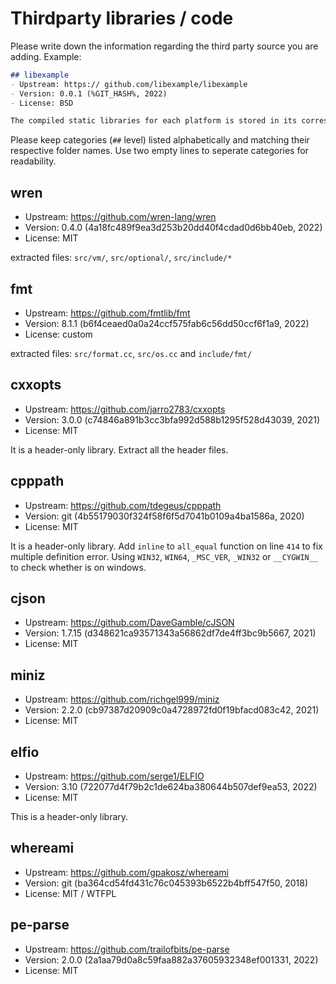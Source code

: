 # Thirdparty libraries / code

Please write down the information regarding the third party source you are adding. Example:
```md
## libexample
- Upstream: https:// github.com/libexample/libexample
- Version: 0.0.1 (%GIT_HASH%, 2022) 
- License: BSD

The compiled static libraries for each platform is stored in its corresponding folder, for instance, static library for linux is in `linux/` folder.
```

Please keep categories (`##` level) listed alphabetically and matching their respective folder names. Use two empty lines to seperate categories for readability.


## wren
- Upstream: https://github.com/wren-lang/wren
- Version: 0.4.0 (4a18fc489f9ea3d253b20dd40f4cdad0d6bb40eb, 2022)
- License: MIT

extracted files: `src/vm/`, `src/optional/`, `src/include/*`


## fmt
- Upstream: https://github.com/fmtlib/fmt
- Version: 8.1.1 (b6f4ceaed0a0a24ccf575fab6c56dd50ccf6f1a9, 2022)
- License: custom

extracted files: `src/format.cc`, `src/os.cc` and `include/fmt/`


## cxxopts
- Upstream: https://github.com/jarro2783/cxxopts
- Version: 3.0.0 (c74846a891b3cc3bfa992d588b1295f528d43039, 2021)
- License: MIT

It is a header-only library. Extract all the header files.


## cpppath
- Upstream: https://github.com/tdegeus/cpppath
- Version: git (4b55179030f324f58f6f5d7041b0109a4ba1586a, 2020)
- License: MIT

It is a header-only library.
Add `inline` to `all_equal` function on line `414` to fix multiple definition error. Using `WIN32`, `WIN64`, `_MSC_VER`, `_WIN32` or `__CYGWIN__` to check whether is on windows.


## cjson
- Upstream: https://github.com/DaveGamble/cJSON
- Version: 1.7.15 (d348621ca93571343a56862df7de4ff3bc9b5667, 2021)
- License: MIT


## miniz
- Upstream: https://github.com/richgel999/miniz
- Version: 2.2.0 (cb97387d20909c0a4728972fd0f19bfacd083c42, 2021)
- License: MIT


## elfio
- Upstream: https://github.com/serge1/ELFIO
- Version: 3.10 (722077d4f79b2c1de624ba380644b507def9ea53, 2022)
- License: MIT

This is a header-only library.


## whereami
- Upstream: https://github.com/gpakosz/whereami
- Version: git (ba364cd54fd431c76c045393b6522b4bff547f50, 2018)
- License: MIT / WTFPL


## pe-parse
- Upstream: https://github.com/trailofbits/pe-parse
- Version: 2.0.0 (2a1aa79d0a8c59faa882a37605932348ef001331, 2022)
- License: MIT